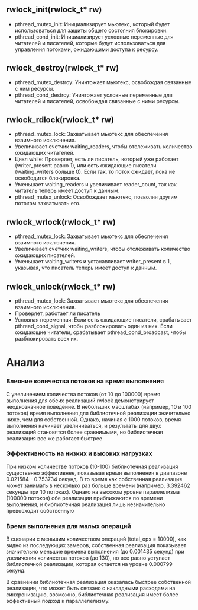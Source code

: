 ## rwlock_init(rwlock_t* rw)
* pthread_mutex_init: Инициализирует мьютекс, который будет использоваться для защиты общего состояния блокировки.
* pthread_cond_init: Инициализирует условные переменные для читателей и писателей, которые будут использоваться для управления потоками, ожидающими доступа к ресурсу.

## rwlock_destroy(rwlock_t* rw)
* pthread_mutex_destroy: Уничтожает мьютекс, освобождая связанные с ним ресурсы.
* pthread_cond_destroy: Уничтожает условные переменные для читателей и писателей, освобождая связанные с ними ресурсы.

## rwlock_rdlock(rwlock_t* rw)
* pthread_mutex_lock: Захватывает мьютекс для обеспечения взаимного исключения.
* Увеличивает счетчик waiting_readers, чтобы отслеживать количество ожидающих читателей.
* Цикл while: Проверяет, есть ли писатель, который уже работает (writer_present равно 1), или есть ожидающие писатели (waiting_writers больше 0). Если так, то поток ожидает, пока не освободится блокировка.
* Уменьшает waiting_readers и увеличивает reader_count, так как читатель теперь имеет доступ к данным.
* pthread_mutex_unlock: Освобождает мьютекс, позволяя другим потокам захватывать его.

## rwlock_wrlock(rwlock_t* rw)
* pthread_mutex_lock: Захватывает мьютекс для обеспечения взаимного исключения.
* Увеличивает счетчик waiting_writers, чтобы отслеживать количество ожидающих писателей.
* Уменьшает waiting_writers и устанавливает writer_present в 1, указывая, что писатель теперь имеет доступ к данным.

## rwlock_unlock(rwlock_t* rw)
* pthread_mutex_lock: Захватывает мьютекс для обеспечения взаимного исключения.
* Проверяет, работает ли писатель
* Условная переменная: Если есть ожидающие писатели, срабатывает pthread_cond_signal, чтобы разблокировать один из них. Если ожидающие читатели, срабатывает pthread_cond_broadcast, чтобы разблокировать всех их.


# Анализ
### Влияние количества потоков на время выполнения
С увеличением количества потоков (от 10 до 100000) время выполнения для обеих реализаций rwlock демонстрирует неоднозначное поведение. В небольших масштабах (например, 10 и 100 потоков) время выполнения для библиотечной реализации значительно ниже, чем для собственной. Однако, начиная с 1000 потоков, время выполнения начинает увеличиваться, и результаты для двух реализаций становятся более сравнимыми, но библиотечная реализация все же работает быстрее
### Эффективность на низких и высоких нагрузках
При низком количестве потоков (10-100) библиотечная реализация существенно эффективнее, показывая время выполнения в диапазоне 0.021584 - 0.753734 секунд. В то время как собственная реализация может занимать в несколько раз больше времени (например, 3.392462 секунды при 10 потоках).
Однако на высоком уровне параллелизма (100000 потоков) обе реализации приближаются по времени выполнения, и библиотечная реализация лишь незначительно превосходит собственную
### Время выполнения для малых операций
В сценарии с меньшим количеством операций (total_ops = 10000), как видно из последующих замеров, собственная реализация показывает значительно меньшие времена выполнения (до 0.001435 секунд) при увеличении количества потоков (до 130), но все равно уступает библиотечной реализации, которая остается на уровне 0.000799 секунд.

В сравнении библиотечная реализация оказалась быстрее собственной реализации, что может быть связано с накладными расходами на синхронизацию, возможно, библиотечная реализация имеет более эффективный подход к параллелелизму.
